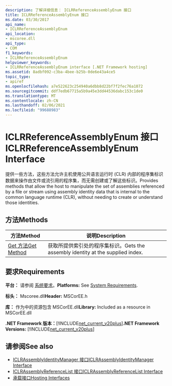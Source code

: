 ```yaml
---
description: 了解详细信息： ICLRReferenceAssemblyEnum 接口
title: ICLRReferenceAssemblyEnum 接口
ms.date: 03/30/2017
api_name:
- ICLRReferenceAssemblyEnum
api_location:
- mscoree.dll
api_type:
- COM
f1_keywords:
- ICLRReferenceAssemblyEnum
helpviewer_keywords:
- ICLRReferenceAssemblyEnum interface [.NET Framework hosting]
ms.assetid: 8adbf092-c3ba-4bee-b25b-0de6e43a4ce5
topic_type:
- apiref
ms.openlocfilehash: a7e522623c254940a6dbb8d22bf7f2fec76a1072
ms.sourcegitcommit: ddf7edb67715a5b9a45e3dd44536dabc153c1de0
ms.translationtype: MT
ms.contentlocale: zh-CN
ms.lasthandoff: 02/06/2021
ms.locfileid: "99688983"
---
```

# <a name="iclrreferenceassemblyenum-interface"></a><span data-ttu-id="870d7-103">ICLRReferenceAssemblyEnum 接口</span><span class="sxs-lookup"><span data-stu-id="870d7-103">ICLRReferenceAssemblyEnum Interface</span></span>

<span data-ttu-id="870d7-104">提供一些方法，这些方法允许主机使用公共语言运行时 (CLR) 内部的程序集标识数据来操作由文件或流引用的程序集，而无需创建或了解这些标识。</span><span class="sxs-lookup"><span data-stu-id="870d7-104">Provides methods that allow the host to manipulate the set of assemblies referenced by a file or stream using assembly identity data that is internal to the common language runtime (CLR), without needing to create or understand those identities.</span></span>  
  
## <a name="methods"></a><span data-ttu-id="870d7-105">方法</span><span class="sxs-lookup"><span data-stu-id="870d7-105">Methods</span></span>  
  
|<span data-ttu-id="870d7-106">方法</span><span class="sxs-lookup"><span data-stu-id="870d7-106">Method</span></span>|<span data-ttu-id="870d7-107">说明</span><span class="sxs-lookup"><span data-stu-id="870d7-107">Description</span></span>|  
|------------|-----------------|  
|[<span data-ttu-id="870d7-108">Get 方法</span><span class="sxs-lookup"><span data-stu-id="870d7-108">Get Method</span></span>](iclrreferenceassemblyenum-get-method.md)|<span data-ttu-id="870d7-109">获取所提供索引处的程序集标识。</span><span class="sxs-lookup"><span data-stu-id="870d7-109">Gets the assembly identity at the supplied index.</span></span>|  
  
## <a name="requirements"></a><span data-ttu-id="870d7-110">要求</span><span class="sxs-lookup"><span data-stu-id="870d7-110">Requirements</span></span>  

 <span data-ttu-id="870d7-111">**平台：** 请参阅 [系统要求](../../get-started/system-requirements.md)。</span><span class="sxs-lookup"><span data-stu-id="870d7-111">**Platforms:** See [System Requirements](../../get-started/system-requirements.md).</span></span>  
  
 <span data-ttu-id="870d7-112">**标头：** Mscoree.dll</span><span class="sxs-lookup"><span data-stu-id="870d7-112">**Header:** MSCorEE.h</span></span>  
  
 <span data-ttu-id="870d7-113">**库：** 作为中的资源包含 MSCorEE.dll</span><span class="sxs-lookup"><span data-stu-id="870d7-113">**Library:** Included as a resource in MSCorEE.dll</span></span>  
  
 <span data-ttu-id="870d7-114">**.NET Framework 版本：**[!INCLUDE[net_current_v20plus](../../../../includes/net-current-v20plus-md.md)]</span><span class="sxs-lookup"><span data-stu-id="870d7-114">**.NET Framework Versions:** [!INCLUDE[net_current_v20plus](../../../../includes/net-current-v20plus-md.md)]</span></span>  
  
## <a name="see-also"></a><span data-ttu-id="870d7-115">请参阅</span><span class="sxs-lookup"><span data-stu-id="870d7-115">See also</span></span>

- [<span data-ttu-id="870d7-116">ICLRAssemblyIdentityManager 接口</span><span class="sxs-lookup"><span data-stu-id="870d7-116">ICLRAssemblyIdentityManager Interface</span></span>](iclrassemblyidentitymanager-interface.md)
- [<span data-ttu-id="870d7-117">ICLRAssemblyReferenceList 接口</span><span class="sxs-lookup"><span data-stu-id="870d7-117">ICLRAssemblyReferenceList Interface</span></span>](iclrassemblyreferencelist-interface.md)
- [<span data-ttu-id="870d7-118">承载接口</span><span class="sxs-lookup"><span data-stu-id="870d7-118">Hosting Interfaces</span></span>](hosting-interfaces.md)
